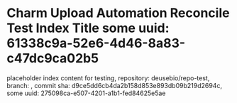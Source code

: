 # Charm Upload Automation Reconcile Test Index Title some uuid: 61338c9a-52e6-4d46-8a83-c47dc9ca02b5
 placeholder index content for testing,  repository: deusebio/repo-test,  branch: ,  commit sha: d9ce5dd6cb4da2b158d853e893db09b219d2694c,  some uuid: 275098ca-e507-4201-a1b1-fed84625e5ae
